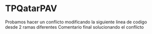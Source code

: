 # TPQatarPAV
Probamos hacer un conflicto modificando la siguiente linea de codigo desde 2 ramas diferentes
Comentario final solucionando el conflicto
